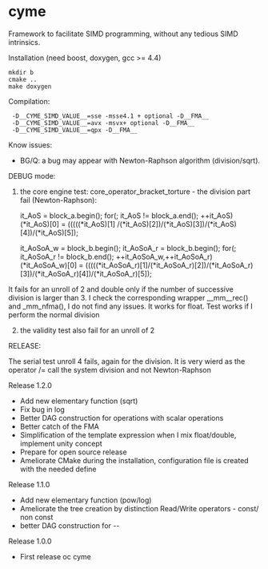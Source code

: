 # cyme
Framework to facilitate SIMD programming, without any tedious SIMD intrinsics.

Installation (need boost, doxygen, gcc >= 4.4)

    mkdir b
    cmake ..
    make doxygen 

Compilation:

     -D__CYME_SIMD_VALUE__=sse -msse4.1 + optional -D__FMA__
     -D__CYME_SIMD_VALUE__=avx -msvx+ optional -D__FMA__
     -D__CYME_SIMD_VALUE__=qpx -D__FMA__

Know issues:

- BG/Q: a bug may appear with Newton-Raphson algorithm (division/sqrt).

DEBUG mode:

1) the core engine test: core_operator_bracket_torture - the division
part fail (Newton-Raphson):

     it_AoS = block_a.begin();
     for(; it_AoS != block_a.end(); ++it_AoS)
         (*it_AoS)[0]   = (((((*it_AoS)[1] /(*it_AoS)[2])/(*it_AoS)[3])/(*it_AoS)[4])/(*it_AoS)[5]);

     it_AoSoA_w = block_b.begin();
     it_AoSoA_r = block_b.begin();
     for(; it_AoSoA_r != block_b.end(); ++it_AoSoA_w,++it_AoSoA_r)
         (*it_AoSoA_w)[0] = (((((*it_AoSoA_r)[1]/(*it_AoSoA_r)[2])/(*it_AoSoA_r)[3])/(*it_AoSoA_r)[4])/(*it_AoSoA_r)[5]);

It fails for an unroll of 2 and double only if the number of successive
division is larger than 3. I check the corresponding wrapper __mm__rec() and
_mm_nfma(), I do not find any issues. It works for float. Test works if I
perform the normal division

2) the validity test also fail for an unroll of 2

RELEASE:

The serial test unroll 4 fails, again for the division. It is very wierd
as the operator /= call the system division and not Newton-Raphson


Release 1.2.0

- Add new elementary function (sqrt)
- Fix bug in log
- Better DAG construction for operations with scalar operations
- Better catch of the FMA
- Simplification of the template expression when I mix float/double, implement unity concept
- Prepare for open source release
- Ameliorate CMake during the installation, configuration file is created with the needed define

Release 1.1.0

- Add new elementary function (pow/log)
- Ameliorate the tree creation by distinction Read/Write operators - const/ non const
- better DAG construction for --

Release 1.0.0

- First release oc cyme

